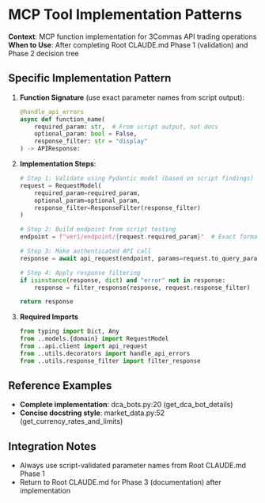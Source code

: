 # MCP Tool Implementation Patterns

**Context**: MCP function implementation for 3Commas API trading operations  
**When to Use**: After completing Root CLAUDE.md Phase 1 (validation) and Phase 2 decision tree

## Specific Implementation Pattern
1. **Function Signature** (use exact parameter names from script output):
   ```python
   @handle_api_errors
   async def function_name(
       required_param: str,  # From script output, not docs
       optional_param: bool = False,
       response_filter: str = "display"
   ) -> APIResponse:
   ```

2. **Implementation Steps**:
   ```python
   # Step 1: Validate using Pydantic model (based on script findings)
   request = RequestModel(
       required_param=required_param,
       optional_param=optional_param,
       response_filter=ResponseFilter(response_filter)
   )
   
   # Step 2: Build endpoint from script testing
   endpoint = f"ver1/endpoint/{request.required_param}"  # Exact format from scripts
   
   # Step 3: Make authenticated API call
   response = await api_request(endpoint, params=request.to_query_params(), method="GET")
   
   # Step 4: Apply response filtering
   if isinstance(response, dict) and "error" not in response:
       response = filter_response(response, request.response_filter)
   
   return response
   ```

3. **Required Imports**
   ```python
   from typing import Dict, Any
   from ..models.{domain} import RequestModel
   from ..api.client import api_request
   from ..utils.decorators import handle_api_errors
   from ..utils.response_filter import filter_response
   ```

## Reference Examples
- **Complete implementation**: dca_bots.py:20 (get_dca_bot_details)
- **Concise docstring style**: market_data.py:52 (get_currency_rates_and_limits)

## Integration Notes
- Always use script-validated parameter names from Root CLAUDE.md Phase 1
- Return to Root CLAUDE.md for Phase 3 (documentation) after implementation